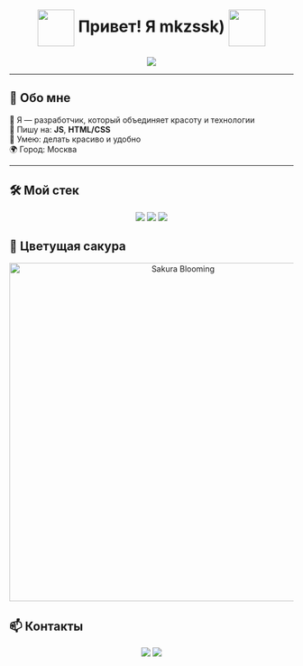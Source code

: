 <h1 align="center">
  <img src="https://i.gifer.com/VeC.gif" width="65" style="vertical-align: middle;" />
  Привет! Я mkzssk)
  <img src="https://i.gifer.com/VeC.gif" width="65" style="vertical-align: middle;" />
</h1>

<p align="center">
  <img src="https://readme-typing-svg.herokuapp.com?font=Pacifico&size=25&color=FF69B4&center=true&vCenter=true&lines=Добро+пожаловать+в+мой+профиль!;Я+обожаю+код+и+стиль.;Код+красив+как+цветущая+сакура!" />
</p>

---

## 💖 Обо мне

💅 Я — разработчик, который объединяет красоту и технологии  
🧠 Пишу на: **JS**, **HTML/CSS**  
🎨 Умею: делать красиво и удобно  
🌍 Город: Москва  

---

## 🛠️ Мой стек

<p align="center">
  <img src="https://img.shields.io/badge/HTML5-ff69b4?style=for-the-badge&logo=html5&logoColor=white"/>
  <img src="https://img.shields.io/badge/CSS3-db7093?style=for-the-badge&logo=css3&logoColor=white"/>
  <img src="https://img.shields.io/badge/JavaScript-f08080?style=for-the-badge&logo=javascript&logoColor=white"/>
</p>


## 🌸 Цветущая сакура

<p align="center">
  <img src="https://i.gifer.com/D2AS.gif" width="600" alt="Sakura Blooming"/>
</p>



## 📫 Контакты

<p align="center">
  <a href="https://t.me/marxserv"><img src="https://img.shields.io/badge/Telegram-ff69b4?style=for-the-badge&logo=telegram&logoColor=white"/></a>
  <a href="mailto:your@email.com"><img src="https://img.shields.io/badge/Email-db7093?style=for-the-badge&logo=gmail&logoColor=white"/></aЮ
</p>
